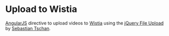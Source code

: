 # Upload to Wistia

[AngularJS][ajs] directive to upload videos to [Wistia][wistia] using
the [jQuery File Upload][jfu] by [Sebastian Tschan](https://github.com/blueimp).

[ajs]: https://angularjs.org/
[wistia]: https://wistia.com/
[jfu]: https://github.com/blueimp/jQuery-File-Upload
[st]: https://github.com/blueimp
